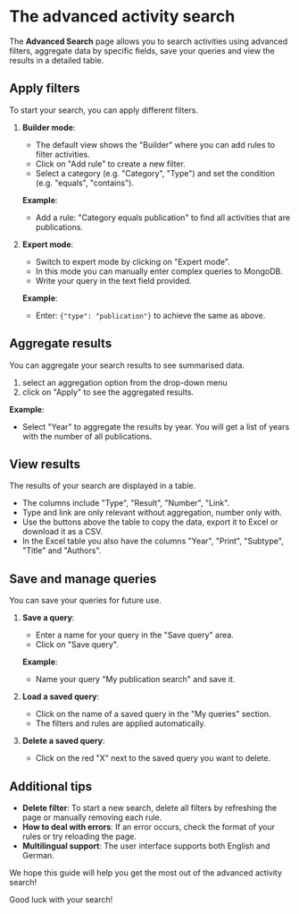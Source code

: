 
# <i class="ph ph-magnifying-glass-plus text-secondary"></i> The advanced activity search

The **Advanced Search** page allows you to search activities using advanced filters, aggregate data by specific fields, save your queries and view the results in a detailed table.


## Apply filters

To start your search, you can apply different filters.

1. **Builder mode**:
    - The default view shows the "Builder" where you can add rules to filter activities.
    - Click on "Add rule" to create a new filter.
    - Select a category (e.g. "Category", "Type") and set the condition (e.g. "equals", "contains").

    **Example**:
    - Add a rule: "Category equals publication" to find all activities that are publications.

2. **Expert mode**:
    - Switch to expert mode by clicking on "Expert mode".
    - In this mode you can manually enter complex queries to MongoDB.
    - Write your query in the text field provided.

    **Example**:
    - Enter: `{"type": "publication"}` to achieve the same as above.



## Aggregate results

You can aggregate your search results to see summarised data.

1. select an aggregation option from the drop-down menu
2. click on "Apply" to see the aggregated results.

**Example**:
- Select "Year" to aggregate the results by year. You will get a list of years with the number of all publications.



## View results

The results of your search are displayed in a table.

- The columns include "Type", "Result", "Number", "Link".
- Type and link are only relevant without aggregation, number only with.
- Use the buttons above the table to copy the data, export it to Excel or download it as a CSV.
- In the Excel table you also have the columns "Year", "Print", "Subtype", "Title" and "Authors".



## Save and manage queries

You can save your queries for future use.

1. **Save a query**:
    - Enter a name for your query in the "Save query" area.
    - Click on "Save query".

    **Example**:
    - Name your query "My publication search" and save it.

2. **Load a saved query**:
    - Click on the name of a saved query in the "My queries" section.
    - The filters and rules are applied automatically.

3. **Delete a saved query**:
    - Click on the red "X" next to the saved query you want to delete.



## Additional tips

- **Delete filter**: To start a new search, delete all filters by refreshing the page or manually removing each rule.
- **How to deal with errors**: If an error occurs, check the format of your rules or try reloading the page.
- **Multilingual support**: The user interface supports both English and German.

We hope this guide will help you get the most out of the advanced activity search!

Good luck with your search!
